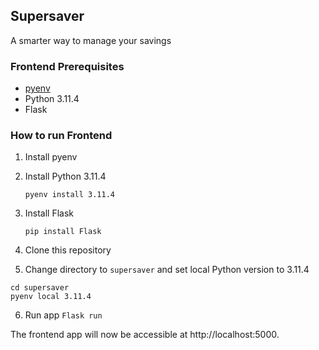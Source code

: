 
## Supersaver

A smarter way to manage your savings

### Frontend Prerequisites

- [pyenv](https://github.com/pyenv/pyenv)
- Python 3.11.4
- Flask

### How to run Frontend

1. Install pyenv

2. Install Python 3.11.4

    ```
   pyenv install 3.11.4
    ```

3. Install Flask

   ```
   pip install Flask
   ```
4. Clone this repository
5. Change directory to ```supersaver``` and set local Python version to 3.11.4
``` 
cd supersaver 
pyenv local 3.11.4
```
6. Run app
``` Flask run ```

The frontend app will now be accessible at http://localhost:5000.